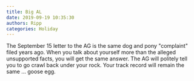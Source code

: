 ```yaml
---
title: Big AL
date: 2019-09-19 10:35:30
authors: Ripp
categories: Holiday
---
```


 The September 15 letter to the AG is the same dog and pony "complaint"  filed years ago.  When you talk about yourself more than the alleged unsupported facts, you will get the same answer. The AG will politely tell you to go crawl back under your rock.  Your track record will remain the same ... goose egg.